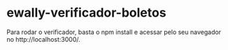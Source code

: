 # ewally-verificador-boletos

Para rodar o verificador, basta o npm install e acessar pelo seu navegador no http://localhost:3000/.
